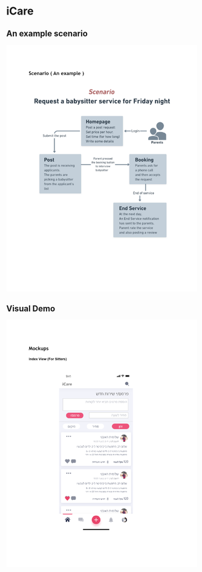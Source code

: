 # iCare

## An example scenario
![](https://github.com/DorAzaria/iCare/blob/main/images/download.png?raw=true)
 

## Visual Demo

![](https://github.com/DorAzaria/iCare/blob/main/images/download%20(1).png?raw=true)
